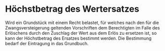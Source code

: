 # Höchstbetrag des Wertersatzes

Wird ein Grundstück mit einem Recht belastet, für welches nach den für die Zwangsversteigerung geltenden Vorschriften dem Berechtigten im Falle des Erlöschens durch den Zuschlag der Wert aus dem Erlös zu ersetzen ist, so kann der Höchstbetrag des Ersatzes bestimmt werden. Die Bestimmung bedarf der Eintragung in das Grundbuch. 

